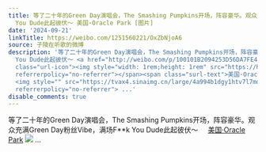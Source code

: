 ```yaml
---
title: 等了二十年的Green Day演唱会，The Smashing Pumpkins开场，阵容豪华。观众充满Green Day粉丝Vibe，满场F**k
  You Dude此起彼伏～ 美国·Oracle Park [图片]
date: '2024-09-21'
linkTitle: https://weibo.com/1251560221/OxZbNjoA6
source: 子陵在听歌的微博
description: '等了二十年的Green Day演唱会，The Smashing Pumpkins开场，阵容豪华。观众充满Green Day粉丝Vibe，满场F**k
  You Dude此起彼伏～ <a href="http://weibo.com/p/100101B2094253D56DA7FE449F" data-hide=""><span
  class="url-icon"><img style="width: 1rem;height: 1rem" src="https://h5.sinaimg.cn/upload/2015/09/25/3/timeline_card_small_location_default.png"
  referrerpolicy="no-referrer"></span><span class="surl-text">美国·Oracle Park</span></a>
  <img style="" src="https://tvax4.sinaimg.cn/large/4a994b1dgy1htv7l7mdflj24eo3b0u10.jpg"
  referrerpolicy="no-referrer"> ...'
disable_comments: true
---
```

等了二十年的Green Day演唱会，The Smashing Pumpkins开场，阵容豪华。观众充满Green Day粉丝Vibe，满场F**k You Dude此起彼伏～ <a href="http://weibo.com/p/100101B2094253D56DA7FE449F" data-hide=""><span class="url-icon"><img style="width: 1rem;height: 1rem" src="https://h5.sinaimg.cn/upload/2015/09/25/3/timeline_card_small_location_default.png" referrerpolicy="no-referrer"></span><span class="surl-text">美国·Oracle Park</span></a> <img style="" src="https://tvax4.sinaimg.cn/large/4a994b1dgy1htv7l7mdflj24eo3b0u10.jpg" referrerpolicy="no-referrer"> ...